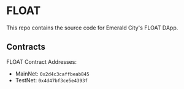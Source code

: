 # FLOAT

This repo contains the source code for Emerald City's FLOAT DApp.

## Contracts

FLOAT Contract Addresses: 
- MainNet: `0x2d4c3caffbeab845`
- TestNet: `0x4d47bf3ce5e4393f`



